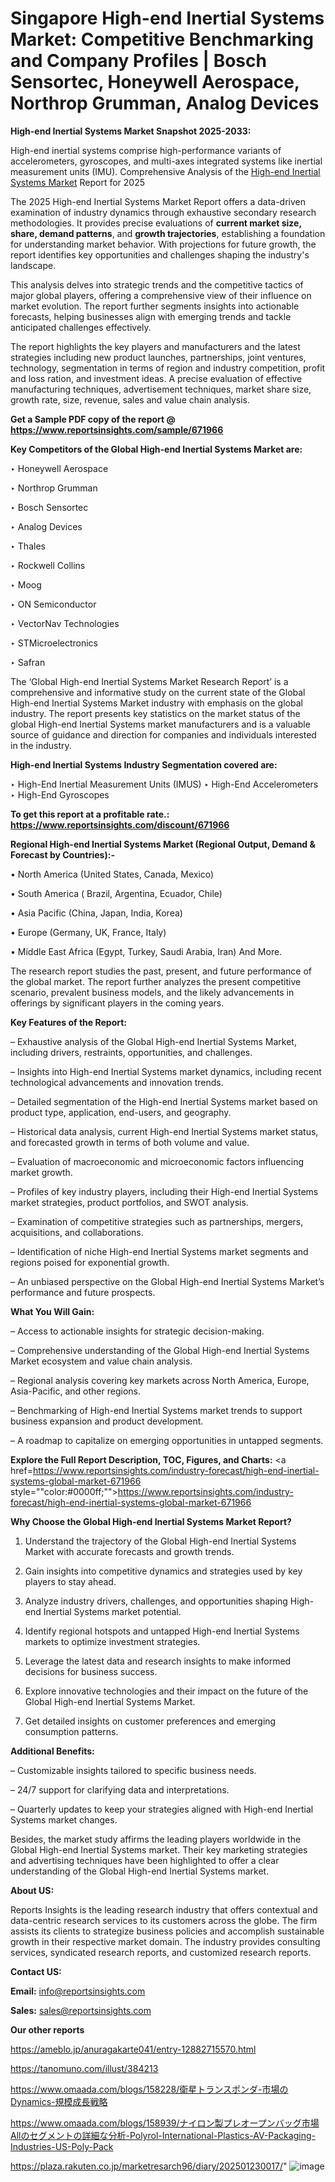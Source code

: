 # Singapore High-end Inertial Systems Market: Competitive Benchmarking and Company Profiles | Bosch Sensortec, Honeywell Aerospace, Northrop Grumman, Analog Devices

<strong>High-end Inertial Systems Market Snapshot 2025-2033:</strong>

High-end inertial systems comprise high-performance variants of accelerometers, gyroscopes, and multi-axes integrated systems like inertial measurement units (IMU). Comprehensive Analysis of the <a href=https://www.reportsinsights.com/sample/671966>High-end Inertial Systems Market</a> Report for 2025

The 2025 High-end Inertial Systems Market Report offers a data-driven examination of industry dynamics through exhaustive secondary research methodologies. It provides precise evaluations of <strong>current market size, share, demand patterns</strong>, and <strong>growth trajectories</strong>, establishing a foundation for understanding market behavior. With projections for future growth, the report identifies key opportunities and challenges shaping the industry's landscape.

This analysis delves into strategic trends and the competitive tactics of major global players, offering a comprehensive view of their influence on market evolution. The report further segments insights into actionable forecasts, helping businesses align with emerging trends and tackle anticipated challenges effectively.

The report highlights the key players and manufacturers and the latest strategies including new product launches, partnerships, joint ventures, technology, segmentation in terms of region and industry competition, profit and loss ration, and investment ideas. A precise evaluation of effective manufacturing techniques, advertisement techniques, market share size, growth rate, size, revenue, sales and value chain analysis.

<strong>Get a Sample PDF copy of the report @ <a href=https://www.reportsinsights.com/sample/671966 style=color:#0000ff;>https://www.reportsinsights.com/sample/671966</a></strong>

<strong>Key Competitors of the Global High-end Inertial Systems Market are:</strong>

‣ Honeywell Aerospace

‣ Northrop Grumman

‣ Bosch Sensortec

‣ Analog Devices

‣ Thales

‣ Rockwell Collins

‣ Moog

‣ ON Semiconductor

‣ VectorNav Technologies

‣ STMicroelectronics

‣ Safran

The ‘Global High-end Inertial Systems Market Research Report’ is a comprehensive and informative study on the current state of the Global High-end Inertial Systems Market industry with emphasis on the global industry. The report presents key statistics on the market status of the global High-end Inertial Systems market manufacturers and is a valuable source of guidance and direction for companies and individuals interested in the industry.

<strong>High-end Inertial Systems Industry Segmentation covered are:</strong>

‣ High-End Inertial Measurement Units (IMUS)
‣ High-End Accelerometers
‣ High-End Gyroscopes

<strong>To get this report at a profitable rate.: <a href=https://www.reportsinsights.com/discount/671966 style=color:#0000ff;>https://www.reportsinsights.com/discount/671966</a></strong>

<strong>Regional High-end Inertial Systems Market (Regional Output, Demand &amp; Forecast by Countries):-</strong>

• North America (United States, Canada, Mexico)

• South America ( Brazil, Argentina, Ecuador, Chile)

• Asia Pacific (China, Japan, India, Korea)

• Europe (Germany, UK, France, Italy)

• Middle East Africa (Egypt, Turkey, Saudi Arabia, Iran) And More.

The research report studies the past, present, and future performance of the global market. The report further analyzes the present competitive scenario, prevalent business models, and the likely advancements in offerings by significant players in the coming years.

<strong>Key Features of the Report:</strong>

– Exhaustive analysis of the Global High-end Inertial Systems Market, including drivers, restraints, opportunities, and challenges.

– Insights into High-end Inertial Systems market dynamics, including recent technological advancements and innovation trends.

– Detailed segmentation of the High-end Inertial Systems market based on product type, application, end-users, and geography.

– Historical data analysis, current High-end Inertial Systems market status, and forecasted growth in terms of both volume and value.

– Evaluation of macroeconomic and microeconomic factors influencing market growth.

– Profiles of key industry players, including their High-end Inertial Systems market strategies, product portfolios, and SWOT analysis.

– Examination of competitive strategies such as partnerships, mergers, acquisitions, and collaborations.

– Identification of niche High-end Inertial Systems market segments and regions poised for exponential growth.

– An unbiased perspective on the Global High-end Inertial Systems Market’s performance and future prospects.

<strong>What You Will Gain:</strong>

– Access to actionable insights for strategic decision-making.

– Comprehensive understanding of the Global High-end Inertial Systems Market ecosystem and value chain analysis.

– Regional analysis covering key markets across North America, Europe, Asia-Pacific, and other regions.

– Benchmarking of High-end Inertial Systems market trends to support business expansion and product development.

– A roadmap to capitalize on emerging opportunities in untapped segments.

<strong>Explore the Full Report Description, TOC, Figures, and Charts:</strong>
<a href=https://www.reportsinsights.com/industry-forecast/high-end-inertial-systems-global-market-671966 style=""color:#0000ff;"">https://www.reportsinsights.com/industry-forecast/high-end-inertial-systems-global-market-671966</a>

<strong>Why Choose the Global High-end Inertial Systems Market Report?</strong>

1. Understand the trajectory of the Global High-end Inertial Systems Market with accurate forecasts and growth trends.

2. Gain insights into competitive dynamics and strategies used by key players to stay ahead.

3. Analyze industry drivers, challenges, and opportunities shaping High-end Inertial Systems market potential.

4. Identify regional hotspots and untapped High-end Inertial Systems markets to optimize investment strategies.

5. Leverage the latest data and research insights to make informed decisions for business success.

6. Explore innovative technologies and their impact on the future of the Global High-end Inertial Systems Market.

7. Get detailed insights on customer preferences and emerging consumption patterns.

<strong>Additional Benefits:</strong>

– Customizable insights tailored to specific business needs.

– 24/7 support for clarifying data and interpretations.

– Quarterly updates to keep your strategies aligned with High-end Inertial Systems market changes.

Besides, the market study affirms the leading players worldwide in the Global High-end Inertial Systems market. Their key marketing strategies and advertising techniques have been highlighted to offer a clear understanding of the Global High-end Inertial Systems market.

<strong><strong>About US</strong>:</strong>

Reports Insights is the leading research industry that offers contextual and data-centric research services to its customers across the globe. The firm assists its clients to strategize business policies and accomplish sustainable growth in their respective market domain. The industry provides consulting services, syndicated research reports, and customized research reports.

<strong>Contact US:</strong>

<p class=><b>Email:</b> <a href=mailto:info@reportsinsights.com>info@reportsinsights.com</a></p>
<p class=><b>Sales:</b> <a href=mailto:sales@reportsinsights.com>sales@reportsinsights.com</a></p>

<strong>Our other reports</strong>

<a href=https://ameblo.jp/anuragakarte041/entry-12882715570.html>https://ameblo.jp/anuragakarte041/entry-12882715570.html</a>

<a href=https://tanomuno.com/illust/384213>https://tanomuno.com/illust/384213</a>

<a href=https://www.omaada.com/blogs/158228/衛星トランスポンダ-市場のDynamics-規模成長戦略>https://www.omaada.com/blogs/158228/衛星トランスポンダ-市場のDynamics-規模成長戦略</a>

<a href=https://www.omaada.com/blogs/158939/ナイロン製プレオープンバッグ市場Allのセグメントの詳細な分析-Polyrol-International-Plastics-AV-Packaging-Industries-US-Poly-Pack>https://www.omaada.com/blogs/158939/ナイロン製プレオープンバッグ市場Allのセグメントの詳細な分析-Polyrol-International-Plastics-AV-Packaging-Industries-US-Poly-Pack</a>

<a href=https://plaza.rakuten.co.jp/marketresarch96/diary/202501230017/>https://plaza.rakuten.co.jp/marketresarch96/diary/202501230017/</a>"
![image](https://github.com/user-attachments/assets/061bc919-f9cc-481a-a22a-4fcfb5a9c4e8)
